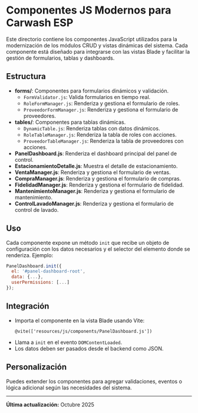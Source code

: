 # Componentes JS Modernos para Carwash ESP

Este directorio contiene los componentes JavaScript utilizados para la modernización de los módulos CRUD y vistas dinámicas del sistema. Cada componente está diseñado para integrarse con las vistas Blade y facilitar la gestión de formularios, tablas y dashboards.

## Estructura

-   **forms/**: Componentes para formularios dinámicos y validación.
    -   `FormValidator.js`: Valida formularios en tiempo real.
    -   `RoleFormManager.js`: Renderiza y gestiona el formulario de roles.
    -   `ProveedorFormManager.js`: Renderiza y gestiona el formulario de proveedores.
-   **tables/**: Componentes para tablas dinámicas.
    -   `DynamicTable.js`: Renderiza tablas con datos dinámicos.
    -   `RoleTableManager.js`: Renderiza la tabla de roles con acciones.
    -   `ProveedorTableManager.js`: Renderiza la tabla de proveedores con acciones.
-   **PanelDashboard.js**: Renderiza el dashboard principal del panel de control.
-   **EstacionamientoDetalle.js**: Muestra el detalle de estacionamiento.
-   **VentaManager.js**: Renderiza y gestiona el formulario de ventas.
-   **CompraManager.js**: Renderiza y gestiona el formulario de compras.
-   **FidelidadManager.js**: Renderiza y gestiona el formulario de fidelidad.
-   **MantenimientoManager.js**: Renderiza y gestiona el formulario de mantenimiento.
-   **ControlLavadoManager.js**: Renderiza y gestiona el formulario de control de lavado.

## Uso

Cada componente expone un método `init` que recibe un objeto de configuración con los datos necesarios y el selector del elemento donde se renderiza. Ejemplo:

```js
PanelDashboard.init({
  el: '#panel-dashboard-root',
  data: {...},
  userPermissions: [...]
});
```

## Integración

-   Importa el componente en la vista Blade usando Vite:
    ```blade
    @vite(['resources/js/components/PanelDashboard.js'])
    ```
-   Llama a `init` en el evento `DOMContentLoaded`.
-   Los datos deben ser pasados desde el backend como JSON.

## Personalización

Puedes extender los componentes para agregar validaciones, eventos o lógica adicional según las necesidades del sistema.

---

**Última actualización:** Octubre 2025

